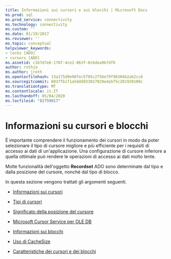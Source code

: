 ```yaml
---
title: Informazioni sui cursori e sui blocchi | Microsoft Docs
ms.prod: sql
ms.prod_service: connectivity
ms.technology: connectivity
ms.custom: ''
ms.date: 01/19/2017
ms.reviewer: ''
ms.topic: conceptual
helpviewer_keywords:
- locks [ADO]
- cursors [ADO]
ms.assetid: c1b7d7e6-1707-4ce2-863f-0c6dea967df6
author: rothja
ms.author: jroth
ms.openlocfilehash: 13a175d9e98fec5795c2756e79f96304b2ab2cc6
ms.sourcegitcommit: 6037fb1f1a5ddd933017029eda5f5c281939100c
ms.translationtype: MT
ms.contentlocale: it-IT
ms.lasthandoff: 05/04/2020
ms.locfileid: "82759017"
---
```

# <a name="understanding-cursors-and-locks"></a>Informazioni su cursori e blocchi
È importante comprendere il funzionamento dei cursori in modo da poter selezionare il tipo di cursore migliore e più efficiente per i requisiti di accesso ai dati di un'applicazione. Una configurazione di cursore inferiore a quella ottimale può rendere le operazioni di accesso ai dati molto lente.  
  
 Molte funzionalità dell'oggetto **Recordset** ADO sono determinate dal tipo e dalla posizione del cursore, nonché dal tipo di blocco.  
  
 In questa sezione vengono trattati gli argomenti seguenti.  
  
-   [Informazioni sui cursori](../../../ado/guide/data/what-is-a-cursor.md)  
  
-   [Tipi di cursori](../../../ado/guide/data/types-of-cursors-ado.md)  
  
-   [Significato della posizione del cursore](../../../ado/guide/data/the-significance-of-cursor-location.md)  
  
-   [Microsoft Cursor Service per OLE DB](../../../ado/guide/data/the-microsoft-cursor-service-for-ole-db.md)  
  
-   [Informazioni sui blocchi](../../../ado/guide/data/what-is-a-lock.md)  
  
-   [Uso di CacheSize](../../../ado/guide/data/using-cachesize.md)  
  
-   [Caratteristiche dei cursori e dei blocchi](../../../ado/guide/data/cursor-and-lock-characteristics.md)
